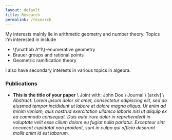 ```yaml
---
layout: default
title: Research
permalink: /research
---
```


My interests mainly lie in arithmetic geometry and number theory. Topics I'm interested in include

- \\(\mathbb A^1\\)-enumerative geometry
- Brauer groups and rational points
- Geometric ramification theory

I also have secondary interests in various topics in algebra. 

### Publications
- **This is the title of your paper** \\
Joint with: John Doe  \\
Journal \\
[arxiv] \\
*Abstract: Lorem ipsum dolor sit amet, consectetur adipiscing elit, sed do eiusmod tempor incididunt ut labore et dolore magna aliqua. Ut enim ad minim veniam, quis nostrud exercitation ullamco laboris nisi ut aliquip ex ea commodo consequat. Duis aute irure dolor in reprehenderit in voluptate velit esse cillum dolore eu fugiat nulla pariatur. Excepteur sint occaecat cupidatat non proident, sunt in culpa qui officia deserunt mollit anim id est laborum.*
